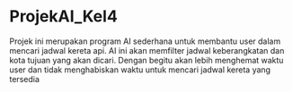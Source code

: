 # ProjekAI_Kel4
Projek ini merupakan program AI sederhana untuk membantu user dalam mencari jadwal kereta api. AI ini akan memfilter 
jadwal keberangkatan dan kota tujuan yang akan dicari. Dengan begitu akan lebih menghemat waktu user dan tidak menghabiskan waktu
untuk mencari jadwal kereta yang tersedia
